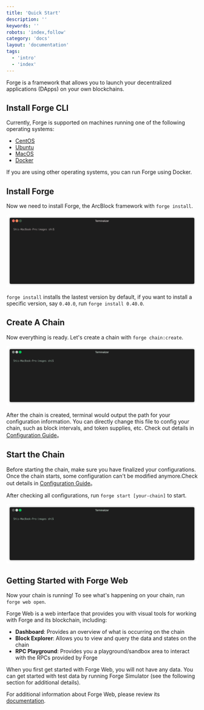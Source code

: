 ```yaml
---
title: 'Quick Start'
description: ''
keywords: ''
robots: 'index,follow'
category: 'docs'
layout: 'documentation'
tags:
  - 'intro'
  - 'index'
---
```


Forge is a framework that allows you to launch your decentralized applications (DApps) on your own blockchains.

## Install Forge CLI

Currently, Forge is supported on machines running one of the following operating systems:

* [CentOS](../../instruction/install/centos)
* [Ubuntu](../../instruction/install/ubuntu)
* [MacOS](../../instruction/install/macos)
* [Docker](../../instruction/install/docker)

If you are using other operating systems, you can run Forge using Docker.

## Install Forge

Now we need to install Forge, the ArcBlock framework with `forge install`.

![](./assets/1-install.gif)

`forge install` installs the lastest version by default, if you want to install a specific version, say `0.40.0`, run `forge install 0.40.0`.

## Create A Chain

Now everything is ready. Let's create a chain with `forge chain:create`.

![](./assets/2-create.gif)

After the chain is created, terminal would output the path for your configuration information. You can directly change this file to config your chain, such as block intervals, and token supplies, etc. Check out details in [Configuration Guide](../../instruction/configuration)。

## Start the Chain

Before starting the chain, make sure you have finalized your configurations. Once the chain starts, some configuration can't be modified anymore.Check out details in [Configuration Guide](../../instruction/configuration)。

After checking all configurations, run `forge start [your-chain]` to start.

![](./assets/3-start.gif)

## Getting Started with Forge Web

Now your chain is running! To see what's happening on your chain, run `forge web open`.

Forge Web is a web interface that provides you with visual tools for working with Forge and its blockchain, including:

* **Dashboard**: Provides an overview of what is occurring on the chain
* **Block Explorer**: Allows you to view and query the data and states on the chain
* **RPC Playground**: Provides you a playground/sandbox area to interact with the RPCs provided by Forge

When you first get started with Forge Web, you will not have any data. You can get started with test data by running Forge Simulator (see the following section for additional details).

For additional information about Forge Web, please review its [documentation](../../tools/forge_web).
